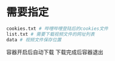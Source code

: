 # 需要指定

```bash
cookies.txt # 哔哩哔哩登陆后的cookies文件
list.txt # 需要下载视频文件的网址列表
data # 视频文件保存位置
```

容器开启后自动下载 下载完成后容器退出